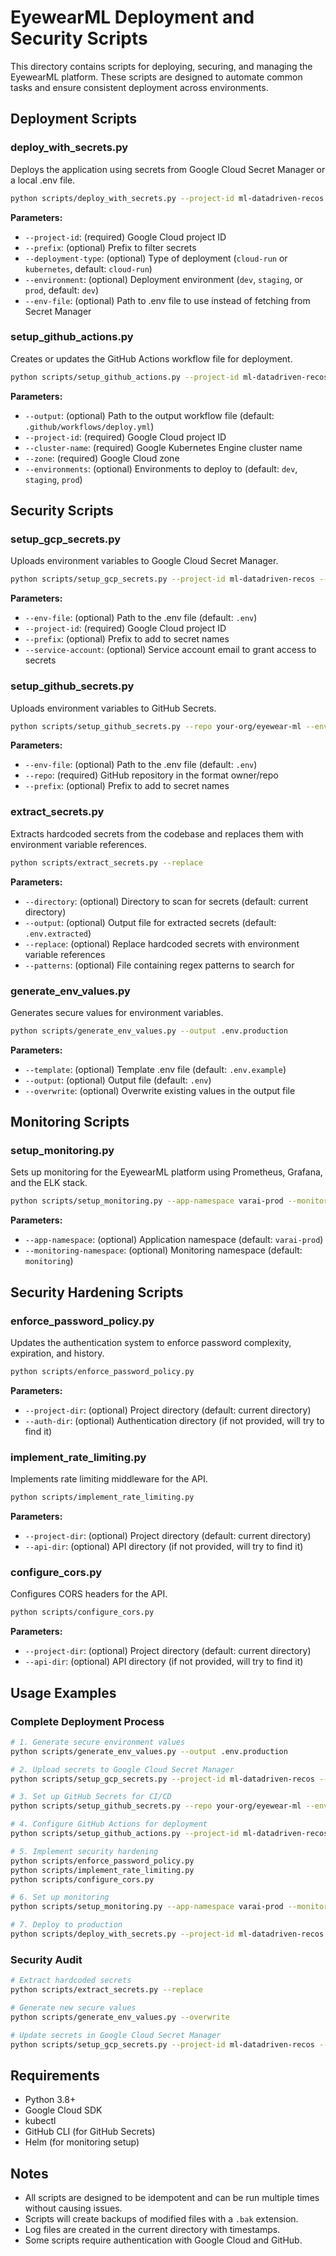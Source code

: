 # EyewearML Deployment and Security Scripts

This directory contains scripts for deploying, securing, and managing the EyewearML platform. These scripts are designed to automate common tasks and ensure consistent deployment across environments.

## Deployment Scripts

### deploy_with_secrets.py

Deploys the application using secrets from Google Cloud Secret Manager or a local .env file.

```bash
python scripts/deploy_with_secrets.py --project-id ml-datadriven-recos --deployment-type kubernetes --environment prod
```

**Parameters:**
- `--project-id`: (required) Google Cloud project ID
- `--prefix`: (optional) Prefix to filter secrets
- `--deployment-type`: (optional) Type of deployment (`cloud-run` or `kubernetes`, default: `cloud-run`)
- `--environment`: (optional) Deployment environment (`dev`, `staging`, or `prod`, default: `dev`)
- `--env-file`: (optional) Path to .env file to use instead of fetching from Secret Manager

### setup_github_actions.py

Creates or updates the GitHub Actions workflow file for deployment.

```bash
python scripts/setup_github_actions.py --project-id ml-datadriven-recos --cluster-name eyewear-ml-cluster --zone us-central1-a
```

**Parameters:**
- `--output`: (optional) Path to the output workflow file (default: `.github/workflows/deploy.yml`)
- `--project-id`: (required) Google Cloud project ID
- `--cluster-name`: (required) Google Kubernetes Engine cluster name
- `--zone`: (required) Google Cloud zone
- `--environments`: (optional) Environments to deploy to (default: `dev`, `staging`, `prod`)

## Security Scripts

### setup_gcp_secrets.py

Uploads environment variables to Google Cloud Secret Manager.

```bash
python scripts/setup_gcp_secrets.py --project-id ml-datadriven-recos --env-file .env.production --prefix eyewear-ml
```

**Parameters:**
- `--env-file`: (optional) Path to the .env file (default: `.env`)
- `--project-id`: (required) Google Cloud project ID
- `--prefix`: (optional) Prefix to add to secret names
- `--service-account`: (optional) Service account email to grant access to secrets

### setup_github_secrets.py

Uploads environment variables to GitHub Secrets.

```bash
python scripts/setup_github_secrets.py --repo your-org/eyewear-ml --env-file .env.production
```

**Parameters:**
- `--env-file`: (optional) Path to the .env file (default: `.env`)
- `--repo`: (required) GitHub repository in the format owner/repo
- `--prefix`: (optional) Prefix to add to secret names

### extract_secrets.py

Extracts hardcoded secrets from the codebase and replaces them with environment variable references.

```bash
python scripts/extract_secrets.py --replace
```

**Parameters:**
- `--directory`: (optional) Directory to scan for secrets (default: current directory)
- `--output`: (optional) Output file for extracted secrets (default: `.env.extracted`)
- `--replace`: (optional) Replace hardcoded secrets with environment variable references
- `--patterns`: (optional) File containing regex patterns to search for

### generate_env_values.py

Generates secure values for environment variables.

```bash
python scripts/generate_env_values.py --output .env.production
```

**Parameters:**
- `--template`: (optional) Template .env file (default: `.env.example`)
- `--output`: (optional) Output file (default: `.env`)
- `--overwrite`: (optional) Overwrite existing values in the output file

## Monitoring Scripts

### setup_monitoring.py

Sets up monitoring for the EyewearML platform using Prometheus, Grafana, and the ELK stack.

```bash
python scripts/setup_monitoring.py --app-namespace varai-prod --monitoring-namespace monitoring
```

**Parameters:**
- `--app-namespace`: (optional) Application namespace (default: `varai-prod`)
- `--monitoring-namespace`: (optional) Monitoring namespace (default: `monitoring`)

## Security Hardening Scripts

### enforce_password_policy.py

Updates the authentication system to enforce password complexity, expiration, and history.

```bash
python scripts/enforce_password_policy.py
```

**Parameters:**
- `--project-dir`: (optional) Project directory (default: current directory)
- `--auth-dir`: (optional) Authentication directory (if not provided, will try to find it)

### implement_rate_limiting.py

Implements rate limiting middleware for the API.

```bash
python scripts/implement_rate_limiting.py
```

**Parameters:**
- `--project-dir`: (optional) Project directory (default: current directory)
- `--api-dir`: (optional) API directory (if not provided, will try to find it)

### configure_cors.py

Configures CORS headers for the API.

```bash
python scripts/configure_cors.py
```

**Parameters:**
- `--project-dir`: (optional) Project directory (default: current directory)
- `--api-dir`: (optional) API directory (if not provided, will try to find it)

## Usage Examples

### Complete Deployment Process

```bash
# 1. Generate secure environment values
python scripts/generate_env_values.py --output .env.production

# 2. Upload secrets to Google Cloud Secret Manager
python scripts/setup_gcp_secrets.py --project-id ml-datadriven-recos --env-file .env.production --prefix eyewear-ml

# 3. Set up GitHub Secrets for CI/CD
python scripts/setup_github_secrets.py --repo your-org/eyewear-ml --env-file .env.production

# 4. Configure GitHub Actions for deployment
python scripts/setup_github_actions.py --project-id ml-datadriven-recos --cluster-name eyewear-ml-cluster --zone us-central1-a

# 5. Implement security hardening
python scripts/enforce_password_policy.py
python scripts/implement_rate_limiting.py
python scripts/configure_cors.py

# 6. Set up monitoring
python scripts/setup_monitoring.py --app-namespace varai-prod --monitoring-namespace monitoring

# 7. Deploy to production
python scripts/deploy_with_secrets.py --project-id ml-datadriven-recos --deployment-type kubernetes --environment prod
```

### Security Audit

```bash
# Extract hardcoded secrets
python scripts/extract_secrets.py --replace

# Generate new secure values
python scripts/generate_env_values.py --overwrite

# Update secrets in Google Cloud Secret Manager
python scripts/setup_gcp_secrets.py --project-id ml-datadriven-recos --prefix eyewear-ml
```

## Requirements

- Python 3.8+
- Google Cloud SDK
- kubectl
- GitHub CLI (for GitHub Secrets)
- Helm (for monitoring setup)

## Notes

- All scripts are designed to be idempotent and can be run multiple times without causing issues.
- Scripts will create backups of modified files with a `.bak` extension.
- Log files are created in the current directory with timestamps.
- Some scripts require authentication with Google Cloud and GitHub.